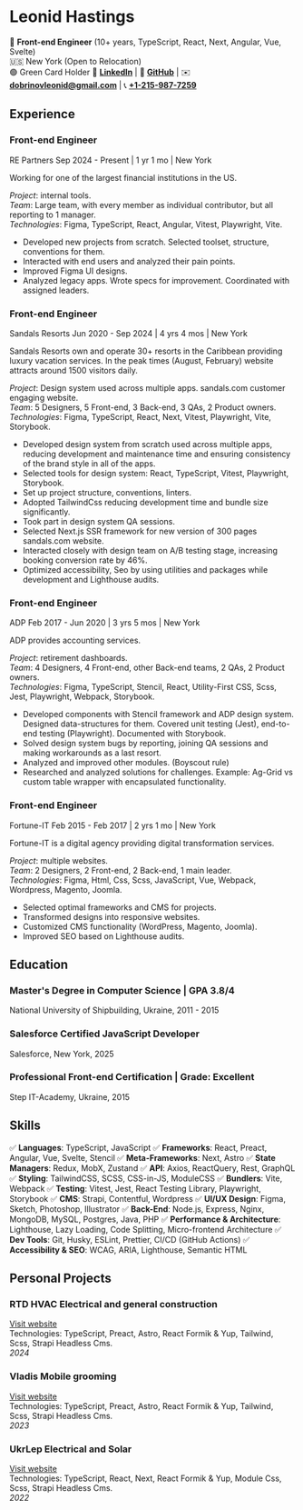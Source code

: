 # Leonid Hastings

📌 **Front-end Engineer** (10+ years, TypeScript, React, Next, Angular, Vue, Svelte)  
🇺🇸 New York (Open to Relocation)  
🟢 Green Card Holder
🔗 **[LinkedIn](https://www.linkedin.com/in/leon740/)** | 🔗 **[GitHub](https://github.com/Leon740)** | ✉️ **[dobrinovleonid@gmail.com](mailto:dobrinovleonid@gmail.com)** | 📞 **[+1-215-987-7259](tel:12159877259)**

## Experience

### Front-end Engineer

RE Partners
Sep 2024 - Present | 1 yr 1 mo | New York

Working for one of the largest financial institutions in the US.

_Project_: internal tools.  
_Team_: Large team, with every member as individual contributor, but all reporting to 1 manager.  
_Technologies_: Figma, TypeScript, React, Angular, Vitest, Playwright, Vite.  

- Developed new projects from scratch. Selected toolset, structure, conventions for them.
- Interacted with end users and analyzed their pain points.
- Improved Figma UI designs.
- Analyzed legacy apps. Wrote specs for improvement. Coordinated with assigned leaders.

### Front-end Engineer

Sandals Resorts
Jun 2020 - Sep 2024 | 4 yrs 4 mos | New York

Sandals Resorts own and operate 30+ resorts in the Caribbean providing luxury vacation services. In the peak times (August, February) website attracts around 1500 visitors daily.

_Project_: Design system used across multiple apps. sandals.com customer engaging website.  
_Team_: 5 Designers, 5 Front-end, 3 Back-end, 3 QAs, 2 Product owners.  
_Technologies_: Figma, TypeScript, React, Next, Vitest, Playwright, Vite, Storybook.

- Developed design system from scratch used across multiple apps, reducing development and maintenance time and ensuring consistency of the brand style in all of the apps.
- Selected tools for design system: React, TypeScript, Vitest, Playwright, Storybook.
- Set up project structure, conventions, linters.
- Adopted TailwindCss reducing development time and bundle size significantly.
- Took part in design system QA sessions.
- Selected Next.js SSR framework for new version of 300 pages sandals.com website.
- Interacted closely with design team on A/B testing stage, increasing booking conversion rate by 46%.
- Optimized accessibility, Seo by using utilities and packages while development and Lighthouse audits.

### Front-end Engineer

ADP
Feb 2017 - Jun 2020 | 3 yrs 5 mos | New York

ADP provides accounting services.

_Project_: retirement dashboards.  
_Team_: 4 Designers, 4 Front-end, other Back-end teams, 2 QAs, 2 Product owners.  
_Technologies_: Figma, TypeScript, Stencil, React, Utility-First CSS, Scss, Jest, Playwright, Webpack, Storybook.

- Developed components with Stencil framework and ADP design system. Designed data-structures for them. Covered unit testing (Jest), end-to-end testing (Playwright). Documented with Storybook.
- Solved design system bugs by reporting, joining QA sessions and making workarounds as a last resort.
- Analyzed and improved other modules. (Boyscout rule)
- Researched and analyzed solutions for challenges.
  Example: Ag-Grid vs custom table wrapper with encapsulated functionality.

### Front-end Engineer

Fortune-IT
Feb 2015 - Feb 2017 | 2 yrs 1 mo | New York

Fortune-IT is a digital agency providing digital transformation services.

_Project_: multiple websites.  
_Team_: 2 Designers, 2 Front-end, 2 Back-end, 1 main leader.  
_Technologies_: Figma, Html, Css, Scss, JavaScript, Vue, Webpack, Wordpress, Magento, Joomla.

- Selected optimal frameworks and CMS for projects.
- Transformed designs into responsive websites.
- Customized CMS functionality (WordPress, Magento, Joomla).
- Improved SEO based on Lighthouse audits.

## Education

### Master's Degree in Computer Science | GPA 3.8/4

National University of Shipbuilding, Ukraine, 2011 - 2015

### Salesforce Certified JavaScript Developer

Salesforce, New York, 2025

### Professional Front-end Certification | Grade: Excellent

Step IT-Academy, Ukraine, 2015

## Skills

✅ **Languages**: TypeScript, JavaScript
✅ **Frameworks**: React, Preact, Angular, Vue, Svelte, Stencil
✅ **Meta-Frameworks**: Next, Astro
✅ **State Managers**: Redux, MobX, Zustand
✅ **API**: Axios, ReactQuery, Rest, GraphQL
✅ **Styling**: TailwindCSS, SCSS, CSS-in-JS, ModuleCSS
✅ **Bundlers**: Vite, Webpack
✅ **Testing**: Vitest, Jest, React Testing Library, Playwright, Storybook
✅ **CMS**: Strapi, Contentful, Wordpress
✅ **UI/UX Design**: Figma, Sketch, Photoshop, Illustrator
✅ **Back-End**: Node.js, Express, Nginx, MongoDB, MySQL, Postgres, Java, PHP
✅ **Performance & Architecture**: Lighthouse, Lazy Loading, Code Splitting, Micro-frontend Architecture
✅ **Dev Tools**: Git, Husky, ESLint, Prettier, CI/CD (GitHub Actions)
✅ **Accessibility & SEO**: WCAG, ARIA, Lighthouse, Semantic HTML

## Personal Projects

### RTD HVAC Electrical and general construction

[Visit website](https://rtdhvac.netlify.app)  
Technologies: TypeScript, Preact, Astro, React Formik & Yup, Tailwind, Scss, Strapi Headless Cms.  
_2024_

### Vladis Mobile grooming

[Visit website](https://vladismobilgrooming.com)  
Technologies: TypeScript, Preact, Astro, React Formik & Yup, Tailwind, Scss, Strapi Headless Cms.  
_2023_

### UkrLep Electrical and Solar

[Visit website](https://ukrlep.com)  
Technologies: TypeScript, React, Next, React Formik & Yup, Module Css, Scss, Strapi Headless Cms.  
_2022_

<!-- Front-end Engineer, Senior Frontend Developer, UI Engineer, Web Developer, Software Engineer, JavaScript, TypeScript, React, Next.js, Angular, Stencil, Vue, Astro, Gatsby, Node.js, Redux, Zustand, GraphQL, REST API, HTML5, CSS3, SCSS, Less, TailwindCSS, Bootstrap, Material UI, Mantine, Utility-First CSS, Figma, UI/UX Design, Design Systems, Component Libraries, Storybook, Responsive Design, Accessibility, WCAG, SEO Optimization, Lighthouse, Jest, Vitest, Playwright, Cypress, Unit Testing, Integration Testing, End-to-End Testing, Agile, Scrum, Jira, Git, GitHub, Bitbucket, CI/CD, Vite, Webpack, Performance Optimization, Cloud Integration, Microfrontends, Data Visualization, D3.js, High-Performance UI, Robotics, Artificial Intelligence, Machine Learning, Deep Learning, Neural Networks, Computer Vision, Autonomous Systems, Drone Software, Embedded UI, Human-Computer Interaction, Tesla, Apple, Meta, Google, Netflix, Amazon, Microsoft, OpenAI, Big Tech, Startups, Innovation, Cutting-edge Technology.
 -->
